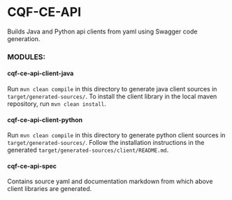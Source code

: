 # CQF-CE-API
Builds Java and Python api clients from yaml using Swagger code generation.

### MODULES:
#### cqf-ce-api-client-java 
Run `mvn clean compile` in this directory to generate java client sources in `target/generated-sources/`. 
To install the client library in the local maven repository, run `mvn clean install`.

#### cqf-ce-api-client-python 
Run `mvn clean compile` in this directory to generate python client sources in `target/generated-sources/`.
Follow the installation instructions in the generated `target/generated-sources/client/README.md`.

#### cqf-ce-api-spec 
Contains source yaml and documentation markdown from which above client libraries are generated.